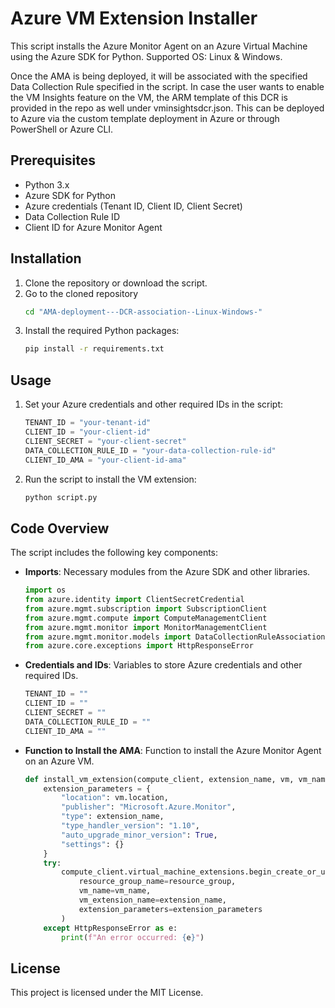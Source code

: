 # Azure VM Extension Installer

This script installs the Azure Monitor Agent on an Azure Virtual Machine using the Azure SDK for Python. Supported OS: Linux & Windows.

Once the AMA is being deployed, it will be associated with the specified Data Collection Rule specified in the script. In case the user wants to enable the VM Insights feature on the VM, the ARM template of this DCR is provided in the repo as well under vminsightsdcr.json. This can be deployed to Azure via the custom template deployment in Azure or through PowerShell or Azure CLI.

## Prerequisites

- Python 3.x
- Azure SDK for Python
- Azure credentials (Tenant ID, Client ID, Client Secret)
- Data Collection Rule ID
- Client ID for Azure Monitor Agent

## Installation

1. Clone the repository or download the script.
2. Go to the cloned repository
    ```sh
    cd "AMA-deployment---DCR-association--Linux-Windows-"
    ```
3. Install the required Python packages:
    ```sh
    pip install -r requirements.txt
    ```

## Usage

1. Set your Azure credentials and other required IDs in the script:
    ```python
    TENANT_ID = "your-tenant-id"
    CLIENT_ID = "your-client-id"
    CLIENT_SECRET = "your-client-secret"
    DATA_COLLECTION_RULE_ID = "your-data-collection-rule-id"
    CLIENT_ID_AMA = "your-client-id-ama"
    ```

2. Run the script to install the VM extension:
    ```sh
    python script.py
    ```

## Code Overview

The script includes the following key components:

- **Imports**: Necessary modules from the Azure SDK and other libraries.
    ```python
    import os
    from azure.identity import ClientSecretCredential
    from azure.mgmt.subscription import SubscriptionClient
    from azure.mgmt.compute import ComputeManagementClient
    from azure.mgmt.monitor import MonitorManagementClient
    from azure.mgmt.monitor.models import DataCollectionRuleAssociationProxyOnlyResource
    from azure.core.exceptions import HttpResponseError
    ```

- **Credentials and IDs**: Variables to store Azure credentials and other required IDs.
    ```python
    TENANT_ID = ""
    CLIENT_ID = ""
    CLIENT_SECRET = ""
    DATA_COLLECTION_RULE_ID = ""
    CLIENT_ID_AMA = ""
    ```

- **Function to Install the AMA**: Function to install the Azure Monitor Agent on an Azure VM.
    ```python
    def install_vm_extension(compute_client, extension_name, vm, vm_name, resource_group):
        extension_parameters = {
            "location": vm.location,
            "publisher": "Microsoft.Azure.Monitor",
            "type": extension_name,
            "type_handler_version": "1.10",
            "auto_upgrade_minor_version": True,
            "settings": {}
        }
        try:
            compute_client.virtual_machine_extensions.begin_create_or_update(
                resource_group_name=resource_group,
                vm_name=vm_name,
                vm_extension_name=extension_name,
                extension_parameters=extension_parameters
            )
        except HttpResponseError as e:
            print(f"An error occurred: {e}")
    ```

## License

This project is licensed under the MIT License.